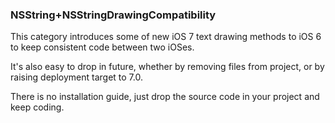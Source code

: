 ### NSString+NSStringDrawingCompatibility

This category introduces some of new iOS 7 text drawing methods to iOS 6 to keep consistent code between two iOSes.

It's also easy to drop in future, whether by removing files from project, or by raising deployment target to 7.0.

There is no installation guide, just drop the source code in your project and keep coding. 
